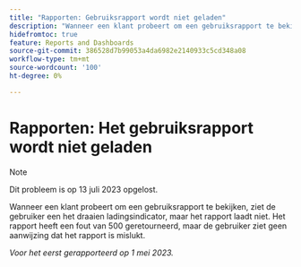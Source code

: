 ```yaml
---
title: "Rapporten: Gebruiksrapport wordt niet geladen"
description: "Wanneer een klant probeert om een gebruiksrapport te bekijken, ziet de gebruiker een het draaien ladingsindicator, maar het rapport laadt niet. Het rapport heeft een fout van 500 teruggekeerd, maar de gebruiker ziet geen aanwijzing dat het rapport heeft ontbroken."
hidefromtoc: true
feature: Reports and Dashboards
source-git-commit: 386528d7b99053a4da6982e2140933c5cd348a08
workflow-type: tm+mt
source-wordcount: '100'
ht-degree: 0%

---
```



# Rapporten: Het gebruiksrapport wordt niet geladen

>[!NOTE]
>
>Dit probleem is op 13 juli 2023 opgelost.

Wanneer een klant probeert om een gebruiksrapport te bekijken, ziet de gebruiker een het draaien ladingsindicator, maar het rapport laadt niet. Het rapport heeft een fout van 500 geretourneerd, maar de gebruiker ziet geen aanwijzing dat het rapport is mislukt.

_Voor het eerst gerapporteerd op 1 mei 2023._

